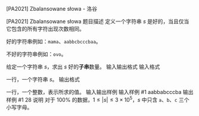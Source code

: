 



[PA2021] Zbalansowane słowa - 洛谷














[PA2021] Zbalansowane słowa
题目描述
定义一个字符串 $s$ 是好的，当且仅当它包含的所有字符出现次数相同。

好的字符串例如：`mama`、`aabbcbcccbaa`。

不好的字符串例如：`ovo`。

给定一个字符串 $s$，求出 $s$ 好的**子串**数量。
输入输出格式
输入格式

一行，一个字符串 $s$。
输出格式

一行，一个整数，表示所求的值。
输入输出样例
输入样例 #1
aabbabcccba
输出样例 #1
28
说明
对于 $100\%$ 的数据，$1 \leq |s| \leq 3 \times 10^5$，$s$ 中只含 `a`、`b`、`c` 三个小写字母。






